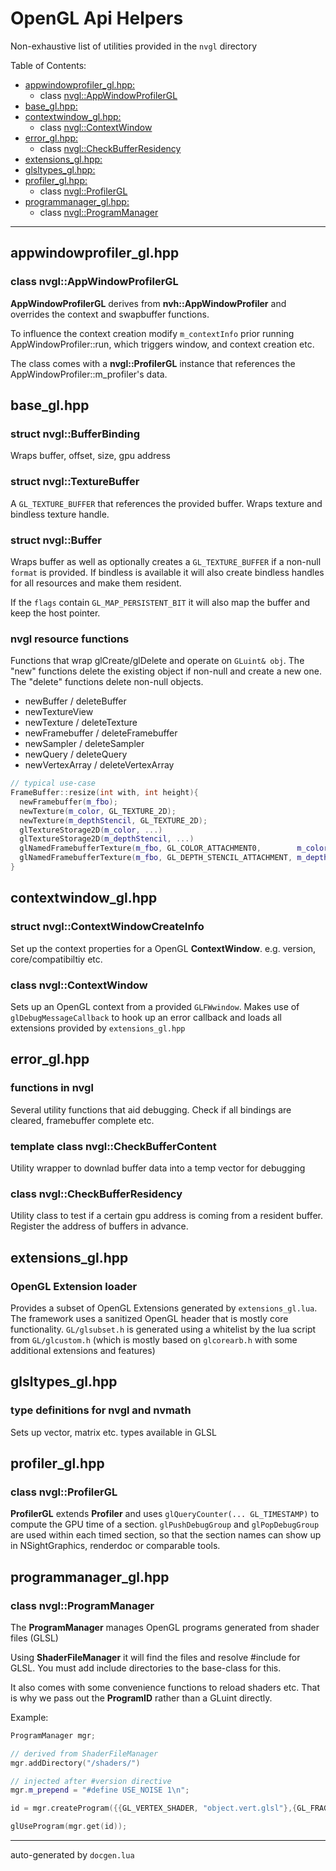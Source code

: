 # OpenGL Api Helpers

Non-exhaustive list of utilities provided in the `nvgl` directory

Table of Contents:
- [appwindowprofiler_gl.hpp:](#appwindowprofiler_glhpp)
  - class [nvgl::AppWindowProfilerGL](#class-nvglappwindowprofilergl)
- [base_gl.hpp:](#base_glhpp)
- [contextwindow_gl.hpp:](#contextwindow_glhpp)
  - class [nvgl::ContextWindow](#class-nvglcontextwindow)
- [error_gl.hpp:](#error_glhpp)
  - class [nvgl::CheckBufferResidency](#class-nvglcheckbufferresidency)
- [extensions_gl.hpp:](#extensions_glhpp)
- [glsltypes_gl.hpp:](#glsltypes_glhpp)
- [profiler_gl.hpp:](#profiler_glhpp)
  - class [nvgl::ProfilerGL](#class-nvglprofilergl)
- [programmanager_gl.hpp:](#programmanager_glhpp)
  - class [nvgl::ProgramManager](#class-nvglprogrammanager)

_____

## appwindowprofiler_gl.hpp

### class **nvgl::AppWindowProfilerGL**

**AppWindowProfilerGL** derives from **nvh::AppWindowProfiler**
and overrides the context and swapbuffer functions.

To influence the context creation modify
`m_contextInfo` prior running AppWindowProfiler::run,
which triggers window, and context creation etc.

The class comes with a **nvgl::ProfilerGL** instance that references the 
AppWindowProfiler::m_profiler's data.

## base_gl.hpp

### struct **nvgl::BufferBinding**
Wraps buffer, offset, size, gpu address


### struct **nvgl::TextureBuffer**
A `GL_TEXTURE_BUFFER` that references the provided buffer.
Wraps texture and bindless texture handle.


### struct **nvgl::Buffer**
Wraps buffer as well as optionally creates a `GL_TEXTURE_BUFFER` if
a non-null `format` is provided. If bindless is available it will
also create bindless handles for all resources and make them resident.

If the `flags` contain `GL_MAP_PERSISTENT_BIT` it will also map
the buffer and keep the host pointer.


### nvgl resource functions

Functions that wrap glCreate/glDelete and operate on `GLuint& obj`.
The "new" functions delete the existing object if non-null and create a new one.
The "delete" functions delete non-null objects.

* newBuffer / deleteBuffer
* newTextureView
* newTexture / deleteTexture
* newFramebuffer / deleteFramebuffer
* newSampler / deleteSampler
* newQuery / deleteQuery
* newVertexArray / deleteVertexArray

~~~ C++
// typical use-case
FrameBuffer::resize(int with, int height){
  newFramebuffer(m_fbo);
  newTexture(m_color, GL_TEXTURE_2D);
  newTexture(m_depthStencil, GL_TEXTURE_2D);
  glTextureStorage2D(m_color, ...)
  glTextureStorage2D(m_depthStencil, ...)
  glNamedFramebufferTexture(m_fbo, GL_COLOR_ATTACHMENT0,        m_color, 0);
  glNamedFramebufferTexture(m_fbo, GL_DEPTH_STENCIL_ATTACHMENT, m_depthStencil, 0);
}
~~~

## contextwindow_gl.hpp

### struct **nvgl::ContextWindowCreateInfo**

Set up the context properties for a OpenGL **ContextWindow**.
e.g. version, core/compatibiltiy etc.


### class **nvgl::ContextWindow**

Sets up an OpenGL context from a provided `GLFWwindow`.
Makes use of `glDebugMessageCallback` to hook up an error callback
and loads all extensions provided by `extensions_gl.hpp`

## error_gl.hpp

### functions in nvgl

Several utility functions that aid debugging. Check if all bindings
are cleared, framebuffer complete etc.


### template class **nvgl::CheckBufferContent**
Utility wrapper to downlad buffer data into a temp vector for debugging


### class **nvgl::CheckBufferResidency**
Utility class to test if a certain gpu address is coming from
a resident buffer. Register the address of buffers in advance.

## extensions_gl.hpp

### OpenGL Extension loader

Provides a subset of OpenGL Extensions generated by `extensions_gl.lua`.
The framework uses a sanitized OpenGL header that is mostly core functionality.
`GL/glsubset.h` is generated using a whitelist by the lua script
from `GL/glcustom.h` (which is mostly based on `glcorearb.h` with some
additional extensions and features)

## glsltypes_gl.hpp

### type definitions for nvgl and nvmath
Sets up vector, matrix etc. types available in GLSL

## profiler_gl.hpp

### class **nvgl::ProfilerGL**

**ProfilerGL** extends **Profiler** and uses `glQueryCounter(... GL_TIMESTAMP)`
to compute the GPU time of a section.
`glPushDebugGroup` and `glPopDebugGroup` are used within each timed
section, so that the section names can show up in NSightGraphics,
renderdoc or comparable tools.

## programmanager_gl.hpp

### class **nvgl::ProgramManager**

The **ProgramManager** manages OpenGL programs generated from shader files (GLSL)

Using **ShaderFileManager** it will find the files and resolve #include for GLSL.
You must add include directories to the base-class for this.

It also comes with some convenience functions to reload shaders etc.
That is why we pass out the **ProgramID** rather than a GLuint directly.

Example:

``` c++
ProgramManager mgr;

// derived from ShaderFileManager
mgr.addDirectory("/shaders/")

// injected after #version directive
mgr.m_prepend = "#define USE_NOISE 1\n";

id = mgr.createProgram({{GL_VERTEX_SHADER, "object.vert.glsl"},{GL_FRAGMENT_SHADER, "object.frag.glsl"}}):

glUseProgram(mgr.get(id));
```




_____
auto-generated by `docgen.lua`
